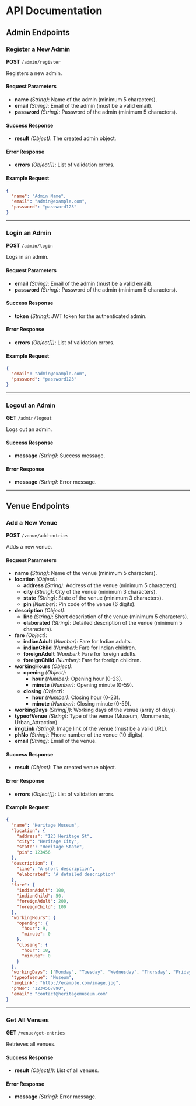 # API Documentation

## Admin Endpoints

### Register a New Admin
**POST** `/admin/register`

Registers a new admin.

#### Request Parameters
- **name** *(String)*: Name of the admin (minimum 5 characters).
- **email** *(String)*: Email of the admin (must be a valid email).
- **password** *(String)*: Password of the admin (minimum 5 characters).

#### Success Response
- **result** *(Object)*: The created admin object.

#### Error Response
- **errors** *(Object[])*: List of validation errors.

#### Example Request
```json
{
  "name": "Admin Name",
  "email": "admin@example.com",
  "password": "password123"
}
```

---

### Login an Admin
**POST** `/admin/login`

Logs in an admin.

#### Request Parameters
- **email** *(String)*: Email of the admin (must be a valid email).
- **password** *(String)*: Password of the admin (minimum 5 characters).

#### Success Response
- **token** *(String)*: JWT token for the authenticated admin.

#### Error Response
- **errors** *(Object[])*: List of validation errors.

#### Example Request
```json
{
  "email": "admin@example.com",
  "password": "password123"
}
```

---

### Logout an Admin
**GET** `/admin/logout`

Logs out an admin.

#### Success Response
- **message** *(String)*: Success message.

#### Error Response
- **message** *(String)*: Error message.

---

## Venue Endpoints

### Add a New Venue
**POST** `/venue/add-entries`

Adds a new venue.

#### Request Parameters
- **name** *(String)*: Name of the venue (minimum 5 characters).
- **location** *(Object)*:
  - **address** *(String)*: Address of the venue (minimum 5 characters).
  - **city** *(String)*: City of the venue (minimum 3 characters).
  - **state** *(String)*: State of the venue (minimum 3 characters).
  - **pin** *(Number)*: Pin code of the venue (6 digits).
- **description** *(Object)*:
  - **line** *(String)*: Short description of the venue (minimum 5 characters).
  - **elaborated** *(String)*: Detailed description of the venue (minimum 5 characters).
- **fare** *(Object)*:
  - **indianAdult** *(Number)*: Fare for Indian adults.
  - **indianChild** *(Number)*: Fare for Indian children.
  - **foreignAdult** *(Number)*: Fare for foreign adults.
  - **foreignChild** *(Number)*: Fare for foreign children.
- **workingHours** *(Object)*:
  - **opening** *(Object)*:
    - **hour** *(Number)*: Opening hour (0-23).
    - **minute** *(Number)*: Opening minute (0-59).
  - **closing** *(Object)*:
    - **hour** *(Number)*: Closing hour (0-23).
    - **minute** *(Number)*: Closing minute (0-59).
- **workingDays** *(String[])*: Working days of the venue (array of days).
- **typeofVenue** *(String)*: Type of the venue (Museum, Monuments, Urban_Attraction).
- **imgLink** *(String)*: Image link of the venue (must be a valid URL).
- **phNo** *(String)*: Phone number of the venue (10 digits).
- **email** *(String)*: Email of the venue.

#### Success Response
- **result** *(Object)*: The created venue object.

#### Error Response
- **errors** *(Object[])*: List of validation errors.

#### Example Request
```json
{
  "name": "Heritage Museum",
  "location": {
    "address": "123 Heritage St",
    "city": "Heritage City",
    "state": "Heritage State",
    "pin": 123456
  },
  "description": {
    "line": "A short description",
    "elaborated": "A detailed description"
  },
  "fare": {
    "indianAdult": 100,
    "indianChild": 50,
    "foreignAdult": 200,
    "foreignChild": 100
  },
  "workingHours": {
    "opening": {
      "hour": 9,
      "minute": 0
    },
    "closing": {
      "hour": 18,
      "minute": 0
    }
  },
  "workingDays": ["Monday", "Tuesday", "Wednesday", "Thursday", "Friday"],
  "typeofVenue": "Museum",
  "imgLink": "http://example.com/image.jpg",
  "phNo": "1234567890",
  "email": "contact@heritagemuseum.com"
}
```

---

### Get All Venues
**GET** `/venue/get-entries`

Retrieves all venues.

#### Success Response
- **result** *(Object[])*: List of all venues.

#### Error Response
- **message** *(String)*: Error message.

